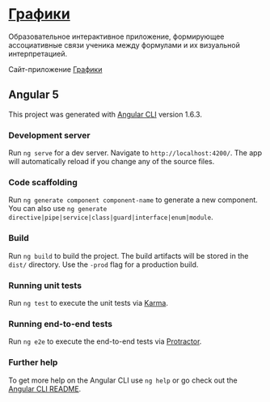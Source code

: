 # [Графики](https://justerest.github.io/school/)

Образовательное интерактивное приложение, формирующее ассоциативные связи ученика между формулами и их визуальной интерпретацией.

Сайт-приложение [Графики](https://justerest.github.io/school/)

## Angular 5

This project was generated with [Angular CLI](https://github.com/angular/angular-cli) version 1.6.3.

### Development server

Run `ng serve` for a dev server. Navigate to `http://localhost:4200/`. The app will automatically reload if you change any of the source files.

### Code scaffolding

Run `ng generate component component-name` to generate a new component. You can also use `ng generate directive|pipe|service|class|guard|interface|enum|module`.

### Build

Run `ng build` to build the project. The build artifacts will be stored in the `dist/` directory. Use the `-prod` flag for a production build.

### Running unit tests

Run `ng test` to execute the unit tests via [Karma](https://karma-runner.github.io).

### Running end-to-end tests

Run `ng e2e` to execute the end-to-end tests via [Protractor](http://www.protractortest.org/).

### Further help

To get more help on the Angular CLI use `ng help` or go check out the [Angular CLI README](https://github.com/angular/angular-cli/blob/master/README.md).
